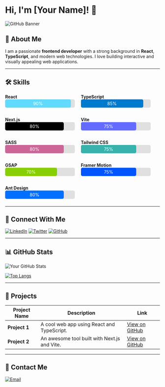# Hi, I'm [Your Name]! 👋

![GitHub Banner](https://yourimageurl.com/banner.jpg) 

## 🚀 About Me

I am a passionate **frontend developer** with a strong background in **React**, **TypeScript**, and modern web technologies. I love building interactive and visually appealing web applications.

---

## 🛠️ Skills

<div style="display: flex; flex-wrap: wrap; gap: 20px;">
  
  <div style="width: 45%; margin-bottom: 10px;">
    <strong>React</strong>
    <div style="width: 100%; background-color: #e0e0e0; border-radius: 5px;">
      <div style="width: 90%; background-color: #61DAFB; padding: 5px; color: white; text-align: center; border-radius: 5px;">
        90%
      </div>
    </div>
  </div>

  <div style="width: 45%; margin-bottom: 10px;">
    <strong>TypeScript</strong>
    <div style="width: 100%; background-color: #e0e0e0; border-radius: 5px;">
      <div style="width: 85%; background-color: #007ACC; padding: 5px; color: white; text-align: center; border-radius: 5px;">
        85%
      </div>
    </div>
  </div>

  <div style="width: 45%; margin-bottom: 10px;">
    <strong>Next.js</strong>
    <div style="width: 100%; background-color: #e0e0e0; border-radius: 5px;">
      <div style="width: 80%; background-color: #000000; padding: 5px; color: white; text-align: center; border-radius: 5px;">
        80%
      </div>
    </div>
  </div>

  <div style="width: 45%; margin-bottom: 10px;">
    <strong>Vite</strong>
    <div style="width: 100%; background-color: #e0e0e0; border-radius: 5px;">
      <div style="width: 75%; background-color: #646CFF; padding: 5px; color: white; text-align: center; border-radius: 5px;">
        75%
      </div>
    </div>
  </div>

  <div style="width: 45%; margin-bottom: 10px;">
    <strong>SASS</strong>
    <div style="width: 100%; background-color: #e0e0e0; border-radius: 5px;">
      <div style="width: 80%; background-color: #CC6699; padding: 5px; color: white; text-align: center; border-radius: 5px;">
        80%
      </div>
    </div>
  </div>

  <div style="width: 45%; margin-bottom: 10px;">
    <strong>Tailwind CSS</strong>
    <div style="width: 100%; background-color: #e0e0e0; border-radius: 5px;">
      <div style="width: 75%; background-color: #38B2AC; padding: 5px; color: white; text-align: center; border-radius: 5px;">
        75%
      </div>
    </div>
  </div>

  <div style="width: 45%; margin-bottom: 10px;">
    <strong>GSAP</strong>
    <div style="width: 100%; background-color: #e0e0e0; border-radius: 5px;">
      <div style="width: 70%; background-color: #88CE02; padding: 5px; color: white; text-align: center; border-radius: 5px;">
        70%
      </div>
    </div>
  </div>

  <div style="width: 45%; margin-bottom: 10px;">
    <strong>Framer Motion</strong>
    <div style="width: 100%; background-color: #e0e0e0; border-radius: 5px;">
      <div style="width: 75%; background-color: #0055FF; padding: 5px; color: white; text-align: center; border-radius: 5px;">
        75%
      </div>
    </div>
  </div>

  <div style="width: 45%; margin-bottom: 10px;">
    <strong>Ant Design</strong>
    <div style="width: 100%; background-color: #e0e0e0; border-radius: 5px;">
      <div style="width: 80%; background-color: #0170FE; padding: 5px; color: white; text-align: center; border-radius: 5px;">
        80%
      </div>
    </div>
  </div>

</div>

---

## 🔗 Connect With Me

[![LinkedIn](https://img.shields.io/badge/LinkedIn-0077B5?style=for-the-badge&logo=linkedin&logoColor=white)](https://www.linkedin.com/in/yourprofile) 
[![Twitter](https://img.shields.io/badge/Twitter-1DA1F2?style=for-the-badge&logo=twitter&logoColor=white)](https://twitter.com/yourprofile) 
[![GitHub](https://img.shields.io/badge/GitHub-100000?style=for-the-badge&logo=github&logoColor=white)](https://github.com/yourprofile)

---

## 📊 GitHub Stats

![Your GitHub Stats](https://github-readme-stats.vercel.app/api?username=yourusername&show_icons=true&theme=radical)

[![Top Langs](https://github-readme-stats.vercel.app/api/top-langs/?username=yourusername&layout=compact&theme=radical)](https://github.com/yourusername)

---

## 🚧 Projects

| Project Name | Description | Link |
|--------------|-------------|------|
| **Project 1** | A cool web app using React and TypeScript. | [View on GitHub](https://github.com/yourusername/project1) |
| **Project 2** | An awesome tool built with Next.js and Vite. | [View on GitHub](https://github.com/yourusername/project2) |

---

## 📧 Contact Me

[![Email](https://img.shields.io/badge/Email-Me-EA4335?style=for-the-badge&logo=gmail&logoColor=white)](mailto:dilshodadilbekov456@gmail.com)
